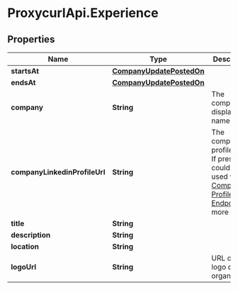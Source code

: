 # ProxycurlApi.Experience

## Properties

Name | Type | Description | Notes
------------ | ------------- | ------------- | -------------
**startsAt** | [**CompanyUpdatePostedOn**](CompanyUpdatePostedOn.md) |  | [optional] 
**endsAt** | [**CompanyUpdatePostedOn**](CompanyUpdatePostedOn.md) |  | [optional] 
**company** | **String** | The company&#39;s display name. | [optional] 
**companyLinkedinProfileUrl** | **String** |          The company&#39;s profile URL.          If present, could be used with [Company Profile Endpoint](#company-api-company-profile-endpoint) for more info.          | [optional] 
**title** | **String** |  | [optional] 
**description** | **String** |  | [optional] 
**location** | **String** |  | [optional] 
**logoUrl** | **String** | URL of the logo of the organisation. | [optional] 



